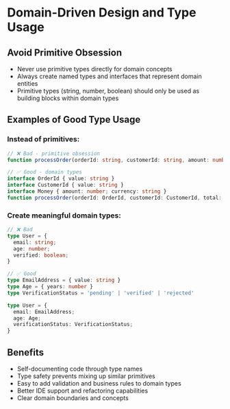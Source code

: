 # Domain-Driven Design and Type Usage

## Avoid Primitive Obsession
- Never use primitive types directly for domain concepts
- Always create named types and interfaces that represent domain entities
- Primitive types (string, number, boolean) should only be used as building blocks within domain types

## Examples of Good Type Usage

### Instead of primitives:
```typescript
// ❌ Bad - primitive obsession
function processOrder(orderId: string, customerId: string, amount: number) {}

// ✅ Good - domain types
interface OrderId { value: string }
interface CustomerId { value: string }
interface Money { amount: number; currency: string }
function processOrder(orderId: OrderId, customerId: CustomerId, total: Money) {}
```

### Create meaningful domain types:
```typescript
// ❌ Bad
type User = {
  email: string;
  age: number;
  verified: boolean;
}

// ✅ Good
type EmailAddress = { value: string }
type Age = { years: number }
type VerificationStatus = 'pending' | 'verified' | 'rejected'

type User = {
  email: EmailAddress;
  age: Age;
  verificationStatus: VerificationStatus;
}
```

## Benefits
- Self-documenting code through type names
- Type safety prevents mixing up similar primitives
- Easy to add validation and business rules to domain types
- Better IDE support and refactoring capabilities
- Clear domain boundaries and concepts